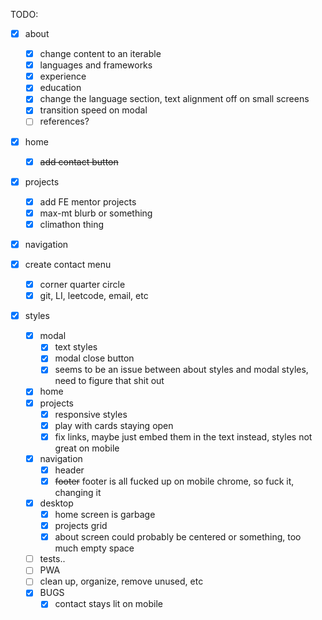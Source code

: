 TODO:

- [x] about

  - [x] change content to an iterable
  - [x] languages and frameworks
  - [x] experience
  - [x] education
  - [x] change the language section, text alignment off on small screens
  - [x] transition speed on modal
  - [ ] references?

- [x] home
  - [x] ~~add contact button~~
- [x] projects
  - [x] add FE mentor projects
  - [x] max-mt blurb or something
  - [x] climathon thing
- [x] navigation

- [x] create contact menu

  - [x] corner quarter circle
  - [x] git, LI, leetcode, email, etc

- [x] styles
  - [x] modal
    - [x] text styles
    - [x] modal close button
    - [x] seems to be an issue between about styles and modal styles, need to figure that shit out
  - [x] home
  - [x] projects
    - [x] responsive styles
    - [x] play with cards staying open
    - [x] fix links, maybe just embed them in the text instead,
          styles not great on mobile
  - [x] navigation
    - [x] header
    - [x] ~~footer~~ footer is all fucked up on mobile chrome, so fuck it, changing it
  - [x] desktop
    - [x] home screen is garbage
    - [x] projects grid
    - [x] about screen could probably be centered or something, too much empty space
  - [ ] tests..
  - [ ] PWA
  - [ ] clean up, organize, remove unused, etc
  - [x] BUGS
    - [x] contact stays lit on mobile
